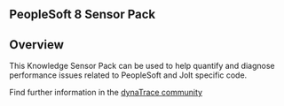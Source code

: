 ## PeopleSoft 8 Sensor Pack

## Overview

This Knowledge Sensor Pack can be used to help quantify and diagnose performance issues related to PeopleSoft and Jolt specific code.

Find further information in the [dynaTrace community](https://community.compuwareapm.com/community/display/DL/PeopleSoft+8+Sensor+Pack)